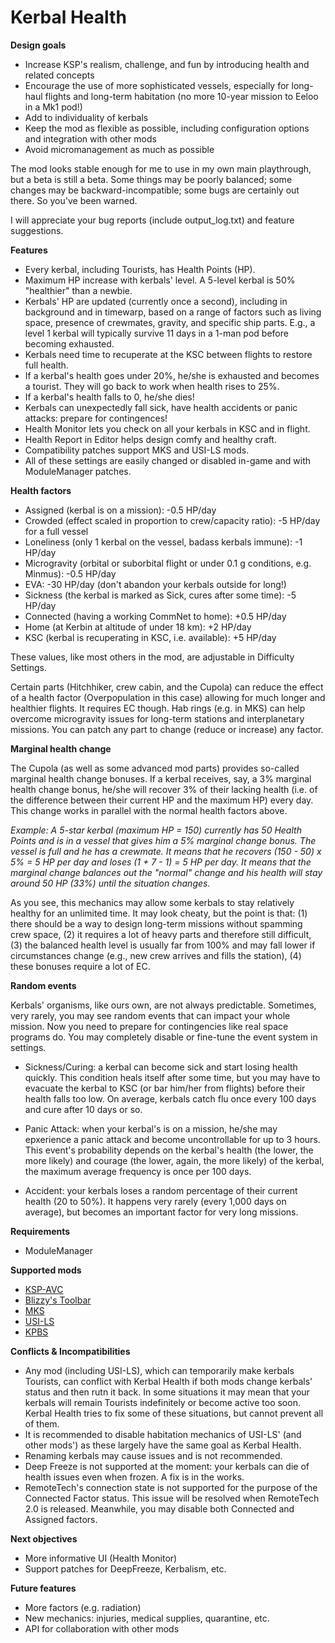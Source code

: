 # Kerbal Health

**Design goals**

- Increase KSP's realism, challenge, and fun by introducing health and related concepts
- Encourage the use of more sophisticated vessels, especially for long-haul flights and long-term habitation (no more 10-year mission to Eeloo in a Mk1 pod!)
- Add to individuality of kerbals
- Keep the mod as flexible as possible, including configuration options and integration with other mods
- Avoid micromanagement as much as possible

The mod looks stable enough for me to use in my own main playthrough, but a beta is still a beta. Some things may be poorly balanced; some changes may be backward-incompatible; some bugs are certainly out there. So you've been warned.

I will appreciate your bug reports (include output_log.txt) and feature suggestions.

**Features**

- Every kerbal, including Tourists, has Health Points (HP).
- Maximum HP increase with kerbals' level. A 5-level kerbal is 50% "healthier" than a newbie.
- Kerbals' HP are updated (currently once a second), including in background and in timewarp, based on a range of factors such as living space, presence of crewmates, gravity, and specific ship parts. E.g., a level 1 kerbal will typically survive 11 days in a 1-man pod before becoming exhausted.
- Kerbals need time to recuperate at the KSC between flights to restore full health.
- If a kerbal's health goes under 20%, he/she is exhausted and becomes a tourist. They will go back to work when health rises to 25%.
- If a kerbal's health falls to 0, he/she dies!
- Kerbals can unexpectedly fall sick, have health accidents or panic attacks: prepare for contingences!
- Health Monitor lets you check on all your kerbals in KSC and in flight.
- Health Report in Editor helps design comfy and healthy craft.
- Compatibility patches support MKS and USI-LS mods.
- All of these settings are easily changed or disabled in-game and with ModuleManager patches.

**Health factors**

- Assigned (kerbal is on a mission): -0.5 HP/day
- Crowded (effect scaled in proportion to crew/capacity ratio): -5 HP/day for a full vessel
- Loneliness (only 1 kerbal on the vessel, badass kerbals immune): -1 HP/day
- Microgravity (orbital or suborbital flight or under 0.1 g conditions, e.g. Minmus): -0.5 HP/day
- EVA: -30 HP/day (don't abandon your kerbals outside for long!)
- Sickness (the kerbal is marked as Sick, cures after some time): -5 HP/day
- Connected (having a working CommNet to home): +0.5 HP/day
- Home (at Kerbin at altitude of under 18 km): +2 HP/day
- KSC (kerbal is recuperating in KSC, i.e. available): +5 HP/day

These values, like most others in the mod, are adjustable in Difficulty Settings.

Certain parts (Hitchhiker, crew cabin, and the Cupola) can reduce the effect of a health factor (Overpopulation in this case) allowing for much longer and healthier flights. It requires EC though. Hab rings (e.g. in MKS) can help overcome microgravity issues for long-term stations and interplanetary missions. You can patch any part to change (reduce or increase) any factor.

**Marginal health change**

The Cupola (as well as some advanced mod parts) provides so-called marginal health change bonuses. If a kerbal receives, say, a 3% marginal health change bonus, he/she will recover 3% of their lacking health (i.e. of the difference between their current HP and the maximum HP) every day. This change works in parallel with the normal health factors above.

*Example: A 5-star kerbal (maximum HP = 150) currently has 50 Health Points and is in a vessel that gives him a 5% marginal change bonus. The vessel is full and he has a crewmate. It means that he recovers (150 - 50) x 5% = 5 HP per day and loses (1 + 7 - 1) = 5 HP per day. It means that the marginal change balances out the "normal" change and his health will stay around 50 HP (33%) until the situation changes.*

As you see, this mechanics may allow some kerbals to stay relatively healthy for an unlimited time. It may look cheaty, but the point is that: (1) there should be a way to design long-term missions without spamming crew space, (2) it requires a lot of heavy parts and therefore still difficult, (3) the balanced health level is usually far from 100% and may fall lower if circumstances change (e.g., new crew arrives and fills the station), (4) these bonuses require a lot of EC.

**Random events**

Kerbals' organisms, like ours own, are not always predictable. Sometimes, very rarely, you may see random events that can impact your whole mission. Now you need to prepare for contingencies like real space programs do. You may completely disable or fine-tune the event system in settings.

- Sickness/Curing: a kerbal can become sick and start losing health quickly. This condition heals itself after some time, but you may have to evacuate the kerbal to KSC (or bar him/her from flights) before their health falls too low. On average, kerbals catch flu once every 100 days and cure after 10 days or so.

- Panic Attack: when your kerbal's is on a mission, he/she may epxerience a panic attack and become uncontrollable for up to 3 hours. This event's probability depends on the kerbal's health (the lower, the more likely) and courage (the lower, again, the more likely) of the kerbal, the maximum average frequency is once per 100 days.

- Accident: your kerbals loses a random percentage of their current health (20 to 50%). It happens very rarely (every 1,000 days on average), but becomes an important factor for very long missions.


**Requirements**

- ModuleManager

**Supported mods**

- [KSP-AVC](http://ksp-avc.cybutek.net)
- [Blizzy's Toolbar](http://forum.kerbalspaceprogram.com/index.php?/topic/55420-120-toolbar-1713-common-api-for-draggableresizable-buttons-toolbar/)
- [MKS](https://github.com/BobPalmer/MKS)
- [USI-LS](https://github.com/BobPalmer/USI-LS)
- [KPBS](http://forum.kerbalspaceprogram.com/index.php?/topic/133606-130-kerbal-planetary-base-systems-v144-6-june-2017/)

**Conflicts & Incompatibilities**

- Any mod (including USI-LS), which can temporarily make kerbals Tourists, can conflict with Kerbal Health if both mods change kerbals' status and then rutn it back. In some situations it may mean that your kerbals will remain Tourists indefinitely or become active too soon. Kerbal Health tries to fix some of these situations, but cannot prevent all of them.
- It is recommended to disable habitation mechanics of USI-LS' (and other mods') as these largely have the same goal as Kerbal Health.
- Renaming kerbals may cause issues and is not recommended.
- Deep Freeze is not supported at the moment: your kerbals can die of health issues even when frozen. A fix is in the works.
- RemoteTech's connection state is not supported for the purpose of the Connected Factor status. This issue will be resolved when RemoteTech 2.0 is released. Meanwhile, you may disable both Connected and Assigned factors.

**Next objectives**

- More informative UI (Health Monitor)
- Support patches for DeepFreeze, Kerbalism, etc.

**Future features**

- More factors (e.g. radiation)
- New mechanics: injuries, medical supplies, quarantine, etc.
- API for collaboration with other mods
